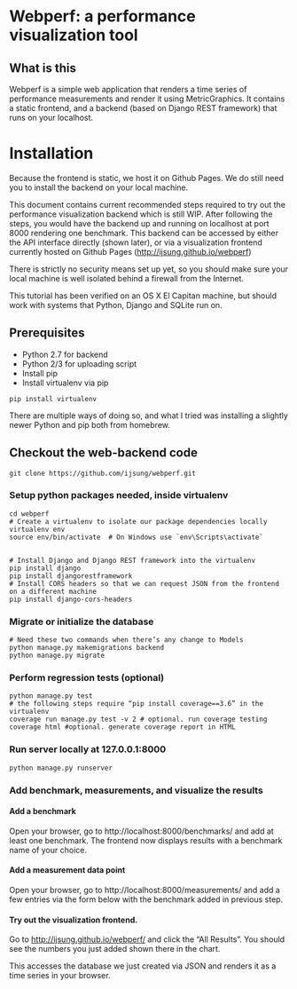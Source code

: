 # Webperf: a performance visualization tool

## What is this

Webperf is a simple web application that renders a time series of performance
measurements and render it using MetricGraphics. It contains a
static frontend, and a backend (based on Django REST framework)
that runs on your localhost.

# Installation

Because the frontend is static, we host it on Github Pages. We do
still need you to install the backend on your local machine.

This document contains current recommended steps required to try
out the performance visualization backend which is still WIP. After
following the steps, you would have the backend up and running on
localhost at port 8000 rendering one benchmark. This backend can
be accessed by either the API interface directly (shown later), or
via a visualization frontend currently hosted on Github Pages
(http://ijsung.github.io/webperf)


There is strictly no security means set up yet, so you should make
sure your local machine is well isolated behind a firewall from the
Internet.


This tutorial has been verified on an OS X El Capitan machine, but
should work with systems that Python, Django and SQLite run on.

## Prerequisites
* Python 2.7 for backend
* Python 2/3 for uploading script
* Install pip
* Install virtualenv via pip

```
pip install virtualenv
```	

There are multiple ways of doing so, and what I tried was installing
a slightly newer Python and pip both from homebrew.  

## Checkout the web-backend code

```
git clone https://github.com/ijsung/webperf.git
```

### Setup python packages needed, inside virtualenv

```
cd webperf
# Create a virtualenv to isolate our package dependencies locally
virtualenv env
source env/bin/activate  # On Windows use `env\Scripts\activate`


# Install Django and Django REST framework into the virtualenv
pip install django
pip install djangorestframework
# Install CORS headers so that we can request JSON from the frontend on a different machine
pip install django-cors-headers
```	



### Migrate or initialize the database
```
# Need these two commands when there’s any change to Models
python manage.py makemigrations backend
python manage.py migrate
```	

### Perform regression tests (optional)

```
python manage.py test
# the following steps require “pip install coverage==3.6” in the virtualenv
coverage run manage.py test -v 2 # optional. run coverage testing
coverage html #optional. generate coverage report in HTML
```	

### Run server locally at 127.0.0.1:8000
```
python manage.py runserver
```	

### Add benchmark, measurements, and visualize the results

#### Add a benchmark

Open your browser, go to http://localhost:8000/benchmarks/ and add
at least one benchmark. The frontend now displays results with a
benchmark name of your choice.

#### Add a measurement data point
Open your browser, go to http://localhost:8000/measurements/ and
add a few entries via the form below with the benchmark added in
previous step.


  

#### Try out the visualization frontend.

Go to http://ijsung.github.io/webperf/ and click the “All Results”.
You should see the numbers you just added shown there in the chart.

  



This accesses the database we just created via JSON and renders it as a time series in your browser.
